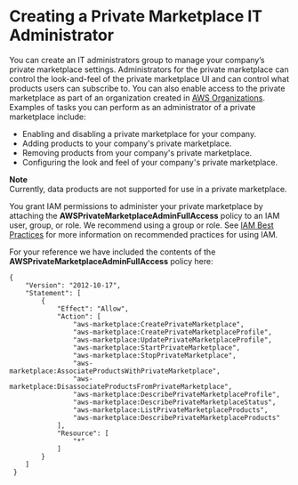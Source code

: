 # Creating a Private Marketplace IT Administrator<a name="it-administrator"></a>

 You can create an IT administrators group to manage your company’s private marketplace settings\. Administrators for the private marketplace can control the look\-and\-feel of the private marketplace UI and can control what products users can subscribe to\. You can also enable access to the private marketplace as part of an organization created in [AWS Organizations](https://docs.aws.amazon.com/organizations/latest/userguide/)\. Examples of tasks you can perform as an administrator of a private marketplace include: 
+ Enabling and disabling a private marketplace for your company\.
+ Adding products to your company's private marketplace\.
+ Removing products from your company's private marketplace\.
+ Configuring the look and feel of your company's private marketplace\.

**Note**  
Currently, data products are not supported for use in a private marketplace\.

You grant IAM permissions to administer your private marketplace by attaching the **AWSPrivateMarketplaceAdminFullAccess** policy to an IAM user, group, or role\. We recommend using a group or role\. See [IAM Best Practices](https://docs.aws.amazon.com/IAM/latest/UserGuide/best-practices.html) for more information on recommended practices for using IAM\.

For your reference we have included the contents of the **AWSPrivateMarketplaceAdminFullAccess** policy here:

```
{
    "Version": "2012-10-17",
    "Statement": [
        {
            "Effect": "Allow",
            "Action": [
                "aws-marketplace:CreatePrivateMarketplace",
                "aws-marketplace:CreatePrivateMarketplaceProfile",
                "aws-marketplace:UpdatePrivateMarketplaceProfile",
                "aws-marketplace:StartPrivateMarketplace",
                "aws-marketplace:StopPrivateMarketplace",
                "aws-marketplace:AssociateProductsWithPrivateMarketplace",
                "aws-marketplace:DisassociateProductsFromPrivateMarketplace",
                "aws-marketplace:DescribePrivateMarketplaceProfile",
                "aws-marketplace:DescribePrivateMarketplaceStatus",
                "aws-marketplace:ListPrivateMarketplaceProducts",
                "aws-marketplace:DescribePrivateMarketplaceProducts"
            ],
            "Resource": [
                "*"
            ]
        }
    ]
 }
```
